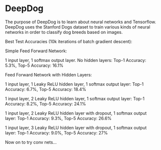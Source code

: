 # DeepDog

The purpose of DeepDog is to learn about neural networks and Tensorflow.  DeepDog uses the Stanford Dogs dataset
to train various kinds of neural networks in order to classify dog breeds based on images.

Best Test Accuracies (10k iterations of batch gradient descent):

Simple Feed Forward Network:

1 input layer, 1 softmax output layer.  No hidden layers:
Top-1 Accuracy: 5.3%, Top-5 Accuracy: 16.1%

Feed Forward Network with Hidden Layers:

1 input layer, 1 Leaky ReLU hidden layer, 1 softmax output layer:
Top-1 Accuracy: 6.7%, Top-5 Accuracy: 18.4%

1 input layer, 2 Leaky ReLU hidden layer, 1 softmax output layer:
Top-1 Accuracy: 8.2%, Top-5 Accuracy: 24.1%

1 input layer, 2 Leaky ReLU hidden layer with dropout, 1 softmax output layer:
Top-1 Accuracy: 9.3%, Top-5 Accuracy: 26.6%

1 input layer, 3 Leaky ReLU hidden layer with dropout, 1 softmax output layer:
Top-1 Accuracy: 9.0%, Top-5 Accuracy: 27%

Now on to try conv nets...